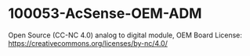 # 100053-AcSense-OEM-ADM
Open Source (CC-NC 4.0) analog to digital module, OEM Board
License:
https://creativecommons.org/licenses/by-nc/4.0/
